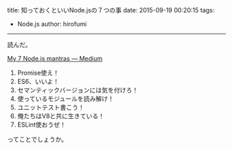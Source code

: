 title: 知っておくといいNode.jsの７つの事
date: 2015-09-19 00:20:15
tags:
- Node.js
author: hirofumi

---
読んだ。

[My 7 Node.js mantras — Medium](https://medium.com/@c2c/my-7-node-js-mantras-edd6c148e8dc)

1.  Promise使え！
2.  ES6、いいよ！
3.  セマンティックバージョンには気を付けろ！
4.  使っているモジュールを読み解け！
5.  ユニットテスト書こう！
6.  俺たちはV8と共に生きている！
7.  ESLint使おうぜ！

ってことでしょうか。